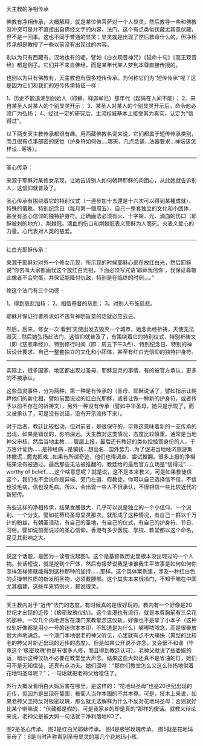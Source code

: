 天主教的净相传承

佛教有净相传承，大概解释，就是某位佛菩萨对一个人显灵，然后教导一些和佛教没冲突可是并不直接出自佛经文字的内容、法门。这个有点类似伏藏尤其意伏藏，但不是一回事。这也不同于普通的显灵；显灵就是出现了然后救命什么的，但净相传承却是教授了一些以前没有出现过的内容。

别以为只有西藏有，汉地也有的呢，譬如《白衣观音神咒》《延命十句》《高王观音经》都是例子。它们并不来自佛经，而是某年代某人梦到本尊直接传授的。

也别以为只有佛教有，天主教也有很多短传传承。为何称它们为“短传传承”呢？这是因为它们和我们的短传传承特征一样：

1、历史不能追溯到创始人（耶稣、释迦牟尼）那年代（起码在人间不能）；
2、来自某圣人对某人的个别显灵开示；
3、某圣人对某人的个别显灵开示后，命令他必须广为弘扬；
4、经过一定的研究后，主流权威基本上接受其为真实，认定为“信得过”。

以下两支天主教传承都很有趣。用西藏佛教名词来说，它们都属于短传传承类别，而且很有点事部密的感觉（护身符如何做....哪天、几点念诵...法器要求...神坛该怎样设...等等）。

------------------

圣心传承：

来源于耶稣对某修女示现，让她告诉别人如何朝拜耶稣的肉团心，从此她就告诉别人，这信仰就普及了。

圣心传承有围绕着它的特别仪式（一連參加十五還是十六次可以得到某種成就）、特殊的儀軌、特别纪念日（每月第一個周五）、自己一整套独立的文化和小团体，甚至有圣心信仰的独特护身符。正确画法必须有火、十字架、光、滴血的伤口（耶稣被刺的地方）、荆棘冠。滴血的伤口和荆棘冠表义耶稣为人而死。火表义爱心的力量。心代表对人类的慈爱。

------------------

红白光耶稣传承：

来源于耶稣对对外一个修女示现，所示现的时候耶稣心部在放红白光，然后耶稣说“你去叫大家都画我这个放红白光相，下面必须写咒语‘耶稣我信你’，我保证尊敬此像者不会完蛋，并保证能降付仇敌，特别是在临终的时刻。。。”

修这个法门有三个功德 -

1。得到慈悲加持；
2。相信基督的慈悲；
3。对别人布施慈悲。

耶稣并保证行者所求如不违背神明旨意的话就必应云云。

然后，后来，修女一次‘看到’天使出发去毁灭一个城市，她念此经祈祷，天使无法毁灭...然后她弘扬此法门，这信仰就普及了，有围绕着它的特别仪式、特别祈祷文（即《慈悲串经》）、特别修行时间（即：周五下午3点）、特别纪念日、特别的神坛设计要求、自己一整套独立的文化和小团体，甚至有红白光信仰的独特护身符。

------------------

实际上，很多国家、地区都出现过圣母、耶稣显灵的事情，有的被官方承认，更多的不被承认。

这些显灵事件，分为两种，第一种是有传承的（圣母、耶稣说话了，譬如指示让朝拜他们的新化相，譬如前面说过的红白光耶稣，或者让做一种新的护身符，或者传予以前不存在的祈祷文），另外一种没有传承（譬如中华圣母，她只是示现了，而又被承认了，可是没有说话，没有开示流传下来）。

对于后者，教廷比较松动，但对前者，是很保守的，毕竟这意味着新的一支传承的出现，如果是错误的，影响深远。天主教对这类情况，态度比较慎重。通常是当地神父审核，然后当地主教……层层上报，最后还有教廷的类似捡控官身份的人，千方百计证伪……是神经病…是骗钱…想出名…国外势力…为了促进当地经济旅游集体撒谎…魔鬼把戏…如果有所谓奇迹，他们也得调查、尝试推翻。很多上报的净相结果没有被通过。最后那些无法被推翻的，教廷给的最后官方立场是“信得过”……worthy of belief……这个啥意思呢？就是说，这不是本来教义，可是如果教徒信这个，我们也不会说你是异端、旁门左道、假教徒，你可以自己选择信不信，不信也没毛病，信也没毛病。所以，会出现一些人不很承认，不很相信一些比较近代的新短传。

有些这样的净相传承，结果发展很大，几乎可以说是独立的一个小信仰、一个派别、一个分支。譬如花蒂玛圣母显灵那次，就形成了这种情况，有自己一群以千万计的粉丝，有朝圣活动，有自己的圣地，有自己的仪式，有自己的护身符、节日、习俗。譬如说前面说过的圣心信仰，香港有多少医院、学校、教堂都以这个命名，足见其影响之大。

------------------

说这个话题，是因为一读者说起图1。这个是基督教历史里根本没出现过的一个人物。长话短说，就是挖到个尸体，然后有报梦说我是谁谁我生平故事是如何如何你怎样怎样修就能得到这种那种的加持……那样。这个具体案例里，涉及一种红白色的贞操带性质的新发明圣物，必须戴腰部。这个其实本来很冷门，不知干嘛在中国尤其福建，这些年来特别火，都说很灵。

------------------

天主教内对于“近传”法门的态度，有时候真的是很好玩的。教内有一个好像是20世纪才出现的近传：《极密玫瑰仪轨》。这个香港也有流行，就是本尊胸前有三朵花的那种。一次几个内地游客在澳门某教堂念这仪轨，好像也不是拿了小本子（这种仪轨好像都是用小一号的迷你本本印，不知道是为什么）嘟嘟哝哝念，而是很豪放很大声地诵念。一个澳门本地很老的神父听见，心里就有点不大痛快（典型的比较老的神父对新近出现的近传的态度）。但是如果公开说不许念，又会很不和谐（毕竟这个‘极密玫瑰’也是有很多人修，而且得到教廷认可）。老神父就说了些委婉的话，暗示这种仪轨不必要在教堂里大声念。结果这些大妈还真不是省油的灯，她们可不是无知信徒，还真有点功夫。她们回呛：“那你们教堂怎么又这么张扬地供着花地玛圣母呢？”；一句话就把老神父给噎住了。

外行大概没看明白大妈厉害在哪里。是这样的：“花地玛圣母”也是20世纪出现的近传，但因为是出现在葡国，被葡人当作本国的不共本尊。可是，技术上来说，如果老神父坚持反对极密玫瑰，那么就无法解释为什么不反对花地玛圣母；否则就好比某个喇嘛说：“伏藏都是假的，可是我家乡的却是真的”那样的傻话。就教义辩论来说，老神父是被大妈一句话就干净利落地KO了。

图2是圣心传承。
图3是红白光耶稣传承。
图4是极密玫瑰传承。
图5就是花地玛圣母了；6是当时声称看到圣母显灵的那几个花地玛小孩。
